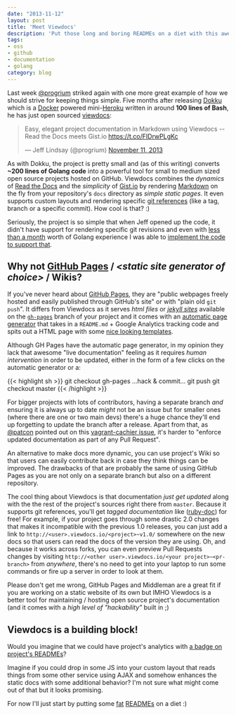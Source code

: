 ```yaml
---
date: "2013-11-12"
layout: post
title: 'Meet Viewdocs'
description: 'Put those long and boring READMEs on a diet with this awesome new project'
tags:
- oss
- github
- documentation
- golang
category: blog
---
```


Last week [@progrium](https://twitter.com/progrium) striked again with one more
great example of how we should strive for keeping things simple. Five months after
releasing [Dokku](http://progrium.com/blog/2013/06/19/dokku-the-smallest-paas-implementation-youve-ever-seen)
which is a [Docker](http://www.docker.io/) powered mini-[Heroku](https://www.heroku.com/)
written in around **100 lines of Bash**, he has just open sourced [viewdocs](http://viewdocs.io/):

<blockquote class="twitter-tweet"><p>Easy, elegant project documentation in Markdown using Viewdocs -- Read the Docs meets Gist.io <a href="https://t.co/FIDrwPLgKc">https://t.co/FIDrwPLgKc</a></p>&mdash; Jeff Lindsay (@progrium) <a href="https://twitter.com/progrium/statuses/399734531592171520">November 11, 2013</a></blockquote>
<script async src="//platform.twitter.com/widgets.js" charset="utf-8"></script>

As with Dokku, the project is pretty small and (as of this writing) converts
**~200 lines of Golang code** into a powerful tool for small to medium sized
open source projects hosted on GitHub. Viewdocs combines the _dynamics_ of
[Read the Docs](https://readthedocs.org/) and the _simplicity_ of
[Gist.io](http://gist.io/) by rendering [Markdown](http://daringfireball.net/projects/markdown/)
on the fly from your repository's `docs` directory as _simple static pages_.
It even supports custom layouts and rendering specific [git references](http://git-scm.com/book/en/Git-Internals-Git-References)
(like a tag, branch or a specific commit). How cool is that? :)

Seriously, the project is so simple that when Jeff opened up the code, it didn't
have support for rendering specific git revisions and even with [less than a month](https://github.com/fgrehm/go-tour/commit/13391f7c2cb19280b4cb273e50caa293db211ec7)
worth of Golang experience I was able to [implement the code to support that](https://github.com/progrium/viewdocs/pull/2).


## Why not [GitHub Pages](http://pages.github.com/) / *\<static site generator of choice>* / Wikis?

If you've never heard about [GitHub Pages](https://help.github.com/articles/what-are-github-pages),
they are "public webpages freely hosted and easily published through GitHub's site"
or with "plain old `git push`". It differs from Viewdocs as it serves _html files_
or _[jekyll sites](https://help.github.com/articles/using-jekyll-with-pages)_
available on the [`gh-pages`](https://help.github.com/articles/user-organization-and-project-pages#project-pages)
branch of your project and it comes with an [automatic page generator](https://help.github.com/articles/creating-pages-with-the-automatic-generator)
that takes in a `README.md` + Google Analytics tracking code and spits
out a HTML page with some [nice looking templates](https://github.com/blog/1081-instantly-beautiful-project-pages).

Although GH Pages have the automatic page generator, in my opinion they lack that
awesome "live documentation" feeling as it requires _human intervention_ in order
to be updated, either in the form of a few clicks on the automatic generator or a:

{{< highlight sh >}}
git checkout gh-pages
...hack & commit...
git push
git checkout master
{{< /highlight >}}

For bigger projects with lots of contributors, having a separate branch _and_
ensuring it is always up to date _might_ not be an issue but for smaller ones
(where there are one or two main devs) there's a huge chance they'll end up
forgetting to update the branch after a release. Apart from that, as [@patcon](https://github.com/patcon)
pointed out on this [vagrant-cachier issue](https://github.com/fgrehm/vagrant-cachier/issues/56#issuecomment-27989250),
it's harder to "enforce updated documentation as part of any Pull Request".

An alternative to make docs more dynamic, you can use project's Wiki so that
users can easily contribute back in case they think things can be improved. The
drawbacks of that are probably the same of using GitHub Pages as you are not only
on a separate branch but also on a different repository.

The cool thing about Viewdocs is that documentation _just get updated_ along
with the the rest of the project's sources right there from `master`. Because
it supports git references, you'll get _tagged documentation_ like
([ruby-doc](http://ruby-doc.org/gems/docs/v/vagrant-lxc-0.6.4/)) for free!
For example, if your project goes through some drastic 2.0 changes that makes
it incompatible with the previous 1.0 releases, you can just add a link to
`http://<user>.viewdocs.io/<project>~v1.0/` somewhere on the new docs so that
users can read the docs of the version they are using. Oh, and because it works
across forks, you can even preview Pull Requests changes by visiting
`http://<other user>.viewdocs.io/<your project>~<pr-branch>` from _anywhere_,
there's no need to get into your laptop to run some commands or fire up a server
in order to look at them.

Please don't get me wrong, GitHub Pages and Middleman are a great fit if you
are working on a static website of its own but IMHO Viewdocs is a better tool
for maintaining / hosting open source project's documentation (and it comes
with a  _high level of "hackability"_ built in ;)


## Viewdocs is a building block!

Would you imagine that we could have project's analytics with [a badge on project's
READMEs](https://bitdeli.com/)?

Imagine if you could drop in some JS into your custom layout that reads things
from some other service using AJAX and somehow enhances the static docs with
some additional behavior? I'm not sure what might come out of that but it looks
promising.

For now I'll just start by putting some [fat](https://github.com/fgrehm/vagrant-cachier/blob/master/README.md)
[READMEs](https://github.com/fgrehm/ventriloquist/blob/master/README.md) on a
diet :)
